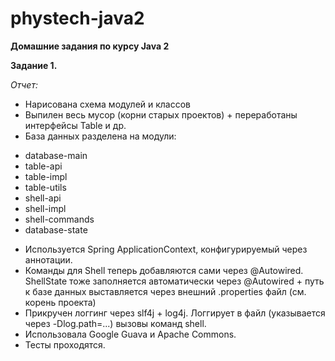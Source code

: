 phystech-java2
==============

**Домашние задания по курсу Java 2**

**Задание 1.**

*Отчет:*

+ Нарисована схема модулей и классов
+ Выпилен весь мусор (корни старых проектов) + переработаны интерфейсы Table и др.
+ База данных разделена на модули:
 - database-main
 - table-api
 - table-impl
 - table-utils
 - shell-api
 - shell-impl
 - shell-commands
 - database-state

+ Используется Spring ApplicationContext, конфигурируемый через аннотации.
+ Команды для Shell теперь добавляются сами через @Autowired. ShellState тоже заполняется автоматически через @Autowired + путь к базе данных выставляется через внешний .properties файл (см. корень проекта)
+ Прикручен логгинг через slf4j + log4j. Логгирует в файл (указывается через -Dlog.path=...) вызовы команд shell.
+ Использовала Google Guava и Apache Commons.
+ Тесты проходятся.
